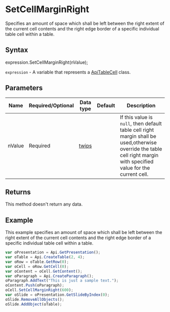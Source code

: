# SetCellMarginRight

Specifies an amount of space which shall be left between the right extent of the current cell contents and theright edge border of a specific individual table cell within a table.

## Syntax

expression.SetCellMarginRight(nValue);

`expression` - A variable that represents a [ApiTableCell](../ApiTableCell.md) class.

## Parameters

| **Name** | **Required/Optional** | **Data type** | **Default** | **Description** |
| ------------- | ------------- | ------------- | ------------- | ------------- |
| nValue | Required | [twips](../../Enumeration/twips.md) |  | If this value is <code>null</code>, then default table cell right margin shall be used,otherwise override the table cell right margin with specified value for the current cell. |

## Returns

This method doesn't return any data.

## Example

This example specifies an amount of space which shall be left between the right extent of the current cell contents and the right edge border of a specific individual table cell within a table.

```javascript
var oPresentation = Api.GetPresentation();
var oTable = Api.CreateTable(2, 4);
var oRow = oTable.GetRow(0);
var oCell = oRow.GetCell(0);
var oContent = oCell.GetContent();
var oParagraph = Api.CreateParagraph();
oParagraph.AddText("This is just a sample text.");
oContent.Push(oParagraph);
oCell.SetCellMarginRight(600);
var oSlide = oPresentation.GetSlideByIndex(0);
oSlide.RemoveAllObjects();
oSlide.AddObject(oTable);
```
